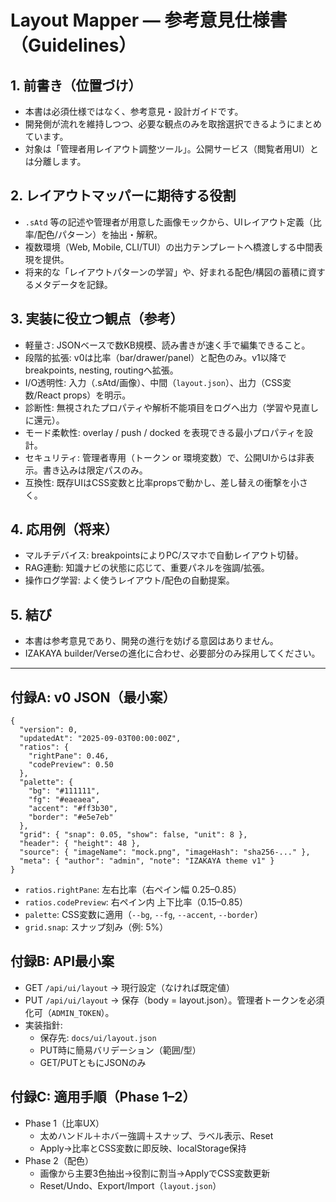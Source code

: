 # Layout Mapper — 参考意見仕様書（Guidelines）

## 1. 前書き（位置づけ）
- 本書は必須仕様ではなく、参考意見・設計ガイドです。
- 開発側が流れを維持しつつ、必要な観点のみを取捨選択できるようにまとめています。
- 対象は「管理者用レイアウト調整ツール」。公開サービス（閲覧者用UI）とは分離します。

## 2. レイアウトマッパーに期待する役割
- `.sAtd` 等の記述や管理者が用意した画像モックから、UIレイアウト定義（比率/配色/パターン）を抽出・解釈。
- 複数環境（Web, Mobile, CLI/TUI）の出力テンプレートへ橋渡しする中間表現を提供。
- 将来的な「レイアウトパターンの学習」や、好まれる配色/構図の蓄積に資するメタデータを記録。

## 3. 実装に役立つ観点（参考）
- 軽量さ: JSONベースで数KB規模、読み書きが速く手で編集できること。
- 段階的拡張: v0は比率（bar/drawer/panel）と配色のみ。v1以降でbreakpoints, nesting, routingへ拡張。
- I/O透明性: 入力（.sAtd/画像）、中間（`layout.json`）、出力（CSS変数/React props）を明示。
- 診断性: 無視されたプロパティや解析不能項目をログへ出力（学習や見直しに還元）。
- モード柔軟性: overlay / push / docked を表現できる最小プロパティを設計。
- セキュリティ: 管理者専用（トークン or 環境変数）で、公開UIからは非表示。書き込みは限定パスのみ。
- 互換性: 既存UIはCSS変数と比率propsで動かし、差し替えの衝撃を小さく。

## 4. 応用例（将来）
- マルチデバイス: breakpointsによりPC/スマホで自動レイアウト切替。
- RAG連動: 知識ナビの状態に応じて、重要パネルを強調/拡張。
- 操作ログ学習: よく使うレイアウト/配色の自動提案。

## 5. 結び
- 本書は参考意見であり、開発の進行を妨げる意図はありません。
- IZAKAYA builder/Verseの進化に合わせ、必要部分のみ採用してください。

---

## 付録A: v0 JSON（最小案）
```
{
  "version": 0,
  "updatedAt": "2025-09-03T00:00:00Z",
  "ratios": {
    "rightPane": 0.46,
    "codePreview": 0.50
  },
  "palette": {
    "bg": "#111111",
    "fg": "#eaeaea",
    "accent": "#ff3b30",
    "border": "#e5e7eb"
  },
  "grid": { "snap": 0.05, "show": false, "unit": 8 },
  "header": { "height": 48 },
  "source": { "imageName": "mock.png", "imageHash": "sha256-..." },
  "meta": { "author": "admin", "note": "IZAKAYA theme v1" }
}
```

- `ratios.rightPane`: 左右比率（右ペイン幅 0.25–0.85）
- `ratios.codePreview`: 右ペイン内 上下比率（0.15–0.85）
- `palette`: CSS変数に適用（`--bg`, `--fg`, `--accent`, `--border`）
- `grid.snap`: スナップ刻み（例: 5%）

## 付録B: API最小案
- GET `/api/ui/layout` → 現行設定（なければ既定値）
- PUT `/api/ui/layout` → 保存（body = layout.json）。管理者トークンを必須化可（`ADMIN_TOKEN`）。
- 実装指針:
  - 保存先: `docs/ui/layout.json`
  - PUT時に簡易バリデーション（範囲/型）
  - GET/PUTともにJSONのみ

## 付録C: 適用手順（Phase 1–2）
- Phase 1（比率UX）
  - 太めハンドル＋ホバー強調＋スナップ、ラベル表示、Reset
  - Apply→比率とCSS変数に即反映、localStorage保持
- Phase 2（配色）
  - 画像から主要3色抽出→役割に割当→ApplyでCSS変数更新
  - Reset/Undo、Export/Import（`layout.json`）

